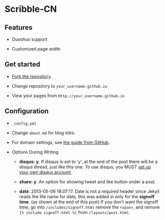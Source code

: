 # Scribble-CN

## Features

- Duoshuo support

- Customized page width

## Get started

- [Fork the repository](https://github.com/jxltom/scribble-cn/fork).

- Change repository to ```your_username.github.io```

- View your pages from ```Http://your_username.github.io```

## Configuration

- ```_config.yml```

- Change ```about.md``` for blog intro.

- For domain settings, see [the guide from GitHub](https://help.github.com/articles/setting-up-a-custom-domain-with-pages).

- Options During Writing

    - **disqus: y**. If disqus is set to 'y', at the end of the post there will be a disqus thread, just like this one. To use disqus, you MUST [set up your own disqus account](http://disqus.com/).

    - **share: y**. An option for showing tweet and like button under a post.

    - **date**: 2013-05-06 18:07:17. Date is not a required header since Jekyll reads the file name for date, this was added in only for the **signoff time**. (as shown at the end of this post) If you don't want the signoff time, go into `/includes/signoff.html` remove the `<span>`, and remove `{% include signoff.html %}` from `/layouts/post.html`.